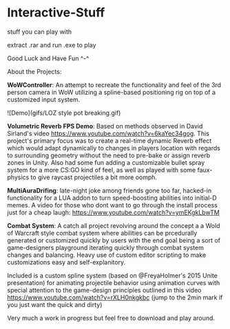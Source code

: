 # Interactive-Stuff
stuff you can play with

extract .rar and run .exe to play

Good Luck and Have Fun ^-^


About the Projects:

**WoWController**:
An attempt to recreate the functionality and feel of the 3rd person camera in WoW utilizing a spline-based positioning rig on top of a customized input system.

![Demo](gifs/LOZ style pot breaking.gif)

**Volumetric Reverb FPS Demo**:
Based on methods observed in David Sirland's video https://www.youtube.com/watch?v=6kaYec34gog.
This project's primary focus was to create a real-time dynamic Reverb effect which would adapt dynamically to 
changes in players location with regards to surrounding geometry without the need to pre-bake or assign reverb zones in Unity.
Also had some fun adding a customizable bullet spray system for a more CS:GO kind of feel, as well as played with some faux-physics to give raycast projectiles a bit more oomph.

**MultiAuraDrifing**:
late-night joke among friends gone too far, hacked-in functionality for a LUA addon to turn speed-boosting abilities into initial-D memes. A video for those who dont want to go through the install process just for a cheap laugh: https://www.youtube.com/watch?v=ymEKgkLbwTM

**Combat System**:
A catch all project revolving around the concept a a Wold of Warcraft style combat system where abilities can be prcedurally generated or customized quickly by users with the end goal being a sort of game-designers playground iterating quickly through combat system changes and balancing. Heavy use of custom editor scripting to make customizations easy and self-explanitory.

Included is a custom spline system (based on @FreyaHolmer's 2015 Unite presentation) for animating projectile behavior using animation curves with special attention to the game-design principles outlined in this video https://www.youtube.com/watch?v=rXLH0nkgkbc (jump to the 2min mark if you just want the quick and dirty)

Very much a work in progress but feel free to download and play around.












